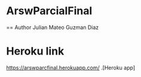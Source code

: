 # ArswParcialFinal
== Author
Julian Mateo Guzman Diaz

# Heroku link
https://arswparcfinal.herokuapp.com/ .[Heroku app]
